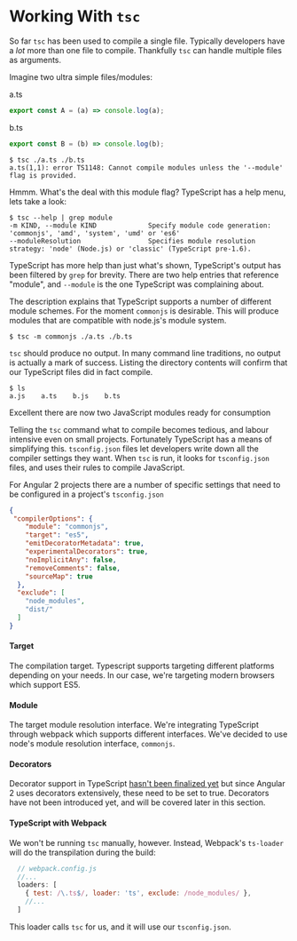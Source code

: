 # Working With `tsc`

So far `tsc` has been used to compile a single file.  Typically developers have
a _lot_ more than one file to compile. Thankfully  `tsc` can handle multiple files as
arguments.

Imagine two ultra simple files/modules:

a.ts
```ts
export const A = (a) => console.log(a);
```

b.ts
```ts
export const B = (b) => console.log(b);
```

```shell
$ tsc ./a.ts ./b.ts
a.ts(1,1): error TS1148: Cannot compile modules unless the '--module' flag is provided.
```

Hmmm.  What's the deal with this module flag? TypeScript has a help menu, lets
take a look:

```shell
$ tsc --help | grep module
-m KIND, --module KIND             Specify module code generation: 'commonjs', 'amd', 'system', 'umd' or 'es6'
--moduleResolution                 Specifies module resolution strategy: 'node' (Node.js) or 'classic' (TypeScript pre-1.6).

```

TypeScript has more help than just what's shown, TypeScript's output has been
filtered by `grep` for brevity.  There are two help entries that reference
"module", and `--module` is the one TypeScript was complaining about.

The description explains that TypeScript supports a number of different module
schemes.  For the moment `commonjs` is desirable.  This will produce modules
that are compatible with node.js's module system.

```shell
$ tsc -m commonjs ./a.ts ./b.ts
```

`tsc` should produce no output.  In many command line traditions, no output is
actually a mark of success.  Listing the directory contents will confirm that
our TypeScript files did in fact compile.

```shell
$ ls
a.js	a.ts	b.js	b.ts
```

Excellent there are now two JavaScript modules ready for consumption

Telling the `tsc` command what to compile becomes tedious, and labour intensive
even on small projects.  Fortunately TypeScript has a means of simplifying this.
`tsconfig.json` files let developers write down all the compiler settings they
want.  When `tsc` is run, it looks for `tsconfig.json` files, and uses their
rules to compile JavaScript.

For Angular 2 projects there are a number of specific settings that need to be
configured in a project's `tsconfig.json`

```json
{
 "compilerOptions": {
    "module": "commonjs",
    "target": "es5",
    "emitDecoratorMetadata": true,
    "experimentalDecorators": true,
    "noImplicitAny": false,
    "removeComments": false,
    "sourceMap": true
  },
  "exclude": [
    "node_modules",
    "dist/"
  ]
}
```

#### Target

The compilation target. Typescript supports targeting different platforms depending on your needs. In our case, we're targeting modern browsers which support ES5.

#### Module

The target module resolution interface. We're integrating TypeScript through webpack which supports different interfaces. We've decided to use node's module resolution interface, `commonjs`.

#### Decorators

Decorator support in TypeScript [hasn't been finalized yet](http://rbuckton.github.io/ReflectDecorators/typescript.html) but since Angular 2 uses decorators extensively, these need to be set to true.  Decorators have not been introduced yet, and will be covered later in this section.

#### TypeScript with Webpack

We won't be running `tsc` manually, however. Instead, Webpack's `ts-loader` will do the transpilation during the build:

```javascript
  // webpack.config.js
  //...
  loaders: [
    { test: /\.ts$/, loader: 'ts', exclude: /node_modules/ },
    //...
  ]
```

This loader calls `tsc` for us, and it will use our `tsconfig.json`.
